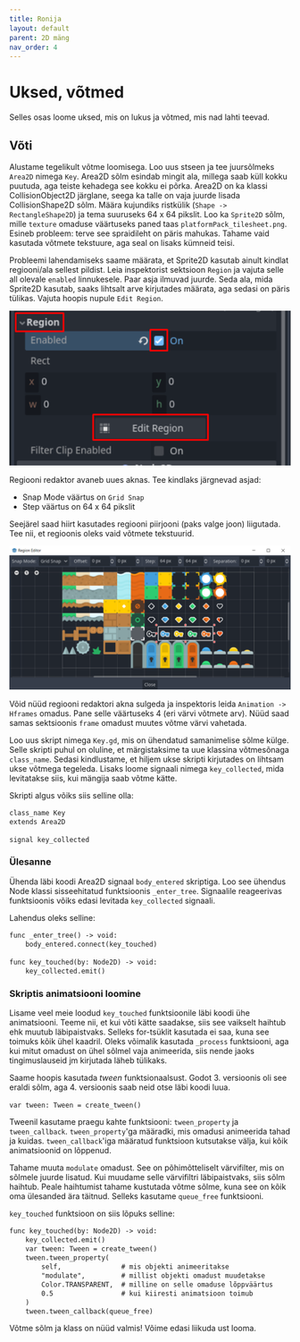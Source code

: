```yaml
---
title: Ronija
layout: default
parent: 2D mäng
nav_order: 4
---
```


# Uksed, võtmed

Selles osas loome uksed, mis on lukus ja võtmed, mis nad lahti teevad.

## Võti

Alustame tegelikult võtme loomisega. Loo uus stseen ja tee juursõlmeks `Area2D` nimega `Key`. Area2D sõlm esindab mingit ala, millega saab küll kokku puutuda, aga teiste kehadega see kokku ei põrka. Area2D on ka klassi CollisionObject2D järglane, seega ka talle on vaja juurde lisada CollisionShape2D sõlm. Määra kujundiks ristkülik (`Shape -> RectangleShape2D`) ja tema suuruseks 64 x 64 pikslit. Loo ka `Sprite2D` sõlm, mille `texture` omaduse väärtuseks paned taas `platformPack_tilesheet.png`. Esineb probleem: terve see spraidileht on päris mahukas. Tahame vaid kasutada võtmete tekstuure, aga seal on lisaks kümneid teisi.

Probleemi lahendamiseks saame määrata, et Sprite2D kasutab ainult kindlat regiooni/ala sellest pildist. Leia inspektorist sektsioon `Region` ja vajuta selle all olevale `enabled` linnukesele. Paar asja ilmuvad juurde. Seda ala, mida Sprite2D kasutab, saaks lihtsalt arve kirjutades määrata, aga sedasi on päris tülikas. Vajuta hoopis nupule `Edit Region`.

![Pilt regiooni osast inspektori dokis. Punasega on tähistatud olulised nupud.](./pildid/uksed-votmed/regiooni-osa-inspektoris.png)

Regiooni redaktor avaneb uues aknas.
Tee kindlaks järgnevad asjad:
-   Snap Mode väärtus on `Grid Snap`
-   Step väärtus on 64 x 64 pikslit

Seejärel saad hiirt kasutades regiooni piirjooni (paks valge joon) liigutada. Tee nii, et regioonis oleks vaid võtmete tekstuurid.

![Regiooni redaktor ning ala, mida Sprite2D peaks kasutama.](./pildid/uksed-votmed/regiooni-redaktor.png)

Võid nüüd regiooni redaktori akna sulgeda ja inspektoris leida `Animation -> Hframes` omadus. Pane selle väärtuseks 4 (eri värvi võtmete arv). Nüüd saad samas sektsioonis `frame` omadust muutes võtme värvi vahetada.

Loo uus skript nimega `Key.gd`, mis on ühendatud samanimelise sõlme külge.
Selle skripti puhul on oluline, et märgistaksime ta uue klassina võtmesõnaga `class_name`. Sedasi kindlustame, et hiljem ukse skripti kirjutades on lihtsam ukse võtmega tegeleda.
Lisaks loome signaali nimega `key_collected`, mida levitatakse siis, kui mängija saab võtme kätte.

Skripti algus võiks siis selline olla:

```gdscript
class_name Key 
extends Area2D

signal key_collected
```

### Ülesanne

Ühenda läbi koodi Area2D signaal `body_entered` skriptiga. Loo see ühendus Node klassi sisseehitatud funktsioonis `_enter_tree`. Signaalile reageerivas funktsioonis võiks edasi levitada `key_collected` signaali.

Lahendus oleks selline:

```gdscript
func _enter_tree() -> void:
	body_entered.connect(key_touched)

func key_touched(by: Node2D) -> void:
	key_collected.emit()
```

### Skriptis animatsiooni loomine

Lisame veel meie loodud `key_touched` funktsioonile läbi koodi ühe animatsiooni. Teeme nii, et kui võti kätte saadakse, siis see vaikselt haihtub ehk muutub läbipaistvaks.
Selleks for-tsüklit kasutada ei saa, kuna see toimuks kõik ühel kaadril. Oleks võimalik kasutada `_process` funktsiooni, aga kui mitut omadust on ühel sõlmel vaja animeerida, siis nende jaoks tingimuslauseid jm kirjutada läheb tülikaks.

Saame hoopis kasutada *tween* funktsionaalsust. Godot 3. versioonis oli see eraldi sõlm, aga 4. versioonis saab neid otse läbi koodi luua.

`var tween: Tween = create_tween()`

Tweenil kasutame praegu kahte funktsiooni: `tween_property` ja `tween_callback`. `tween_property`'ga määradki, mis omadusi animeerida tahad ja kuidas. `tween_callback`'iga määratud funktsioon kutsutakse välja, kui kõik animatsioonid on lõppenud.

Tahame muuta `modulate` omadust. See on põhimõtteliselt värvifilter, mis on sõlmele juurde lisatud. Kui muudame selle värvifiltri läbipaistvaks, siis sõlm haihtub.
Peale haihtumist tahame kustutada võtme sõlme, kuna see on kõik oma ülesanded ära täitnud. Selleks kasutame `queue_free` funktsiooni.

`key_touched` funktsioon on siis lõpuks selline:
```gdscript
func key_touched(by: Node2D) -> void:
	key_collected.emit()
	var tween: Tween = create_tween()
	tween.tween_property(
		self,               # mis objekti animeeritakse
		"modulate",         # millist objekti omadust muudetakse
		Color.TRANSPARENT,  # milline on selle omaduse lõppväärtus
		0.5                 # kui kiiresti animatsioon toimub
	)
	tween.tween_callback(queue_free)
```

Võtme sõlm ja klass on nüüd valmis! Võime edasi liikuda ust looma.